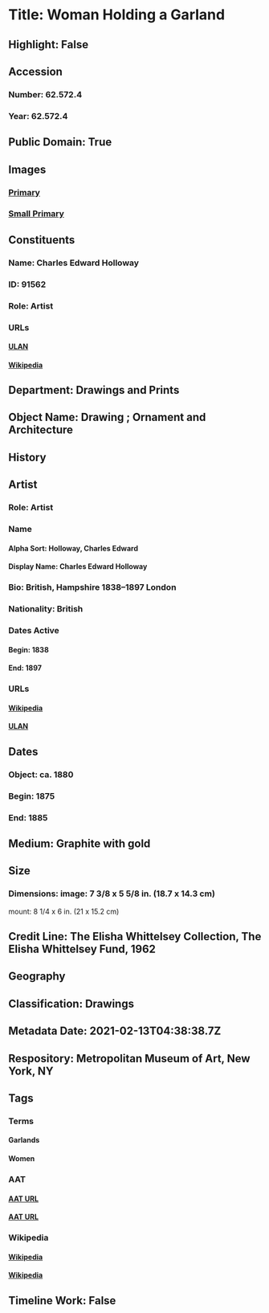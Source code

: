 # Title: Woman Holding a Garland
## Highlight: False
## Accession
### Number: 62.572.4
### Year: 62.572.4
## Public Domain: True
## Images
### [Primary](https://images.metmuseum.org/CRDImages/dp/original/DP804448.jpg)
### [Small Primary](https://images.metmuseum.org/CRDImages/dp/web-large/DP804448.jpg)
## Constituents
### Name: Charles Edward Holloway
### ID: 91562
### Role: Artist
### URLs
#### [ULAN](http://vocab.getty.edu/page/ulan/500032846)
#### [Wikipedia](https://www.wikidata.org/wiki/Q21462684)
## Department: Drawings and Prints
## Object Name: Drawing ; Ornament and Architecture
## History
## Artist
### Role: Artist
### Name
#### Alpha Sort: Holloway, Charles Edward
#### Display Name: Charles Edward Holloway
### Bio: British, Hampshire 1838–1897 London
### Nationality: British
### Dates Active
#### Begin: 1838
#### End: 1897
### URLs
#### [Wikipedia](https://www.wikidata.org/wiki/Q21462684)
#### [ULAN](http://vocab.getty.edu/page/ulan/500032846)
## Dates
### Object: ca. 1880
### Begin: 1875
### End: 1885
## Medium: Graphite with gold
## Size
### Dimensions: image: 7 3/8 x 5 5/8 in. (18.7 x 14.3 cm)
mount: 8 1/4 x 6 in. (21 x 15.2 cm)
## Credit Line: The Elisha Whittelsey Collection, The Elisha Whittelsey Fund, 1962
## Geography
## Classification: Drawings
## Metadata Date: 2021-02-13T04:38:38.7Z
## Respository: Metropolitan Museum of Art, New York, NY
## Tags
### Terms
#### Garlands
#### Women
### AAT
#### [AAT URL](http://vocab.getty.edu/page/aat/300167386)
#### [AAT URL](http://vocab.getty.edu/page/aat/300025943)
### Wikipedia
#### [Wikipedia]()
#### [Wikipedia]()
## Timeline Work: False